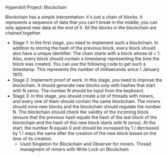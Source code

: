 Hyperskill Project: Blockchain

Blockchain has a simple interpretation: it's just a chain of blocks. It represents a sequence of data that you can't
break in the middle; you can only append new data at the end of it. All the blocks in the blockchain are chained
together.

- Stage 1: In the first stage, you need to implement such a blockchain. In addition to storing the hash of the previous
  block, every block should also have a unique identifier. The chain starts with a block whose id = 1. Also, every block
  should contain a timestamp representing the time the block was created. You can use the following code to get such a
  timestamp. This represents the number of milliseconds since 1 January 1970.
- Stage 2: Implement proof of work. In this stage, you need to improve the blockchain. It should generate new blocks
  only with hashes that start with N zeros. The number N should be input from the keyboard.
- Stage 3: In this stage, you should create a lot of threads with miners, and every one of them should contain the same
  blockchain. The miners should mine new blocks and the blockchain should regulate the number N. The blockchain should
  check the validity of the incoming block (ensure that the previous hash equals the hash of the last block of the
  blockchain and the hash of this new block starts with N zeros). At the start, the number N equals 0 and should be
  increased by 1 / decreased by 1 / stays the same after the creation of the new block based on the time of its
  creation.
    - Used Singleton for Blockchain and Observer for miners. Thread managment of miners with Write Lock on Blockchain